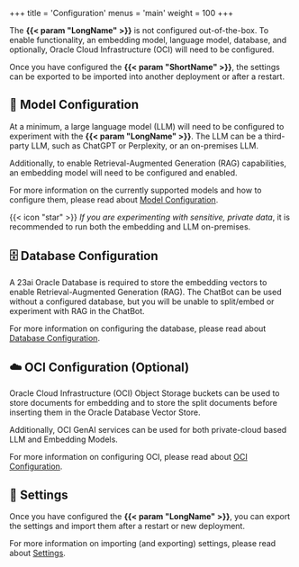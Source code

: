 +++
title = 'Configuration'
menus = 'main'
weight = 100
+++

<!--
Copyright (c) 2024, 2025, Oracle and/or its affiliates.
Licensed under the Universal Permissive License v1.0 as shown at http://oss.oracle.com/licenses/upl.
-->

The **{{< param "LongName" >}}** is not configured out-of-the-box. To enable functionality, an embedding model, language model, database, and optionally, Oracle Cloud Infrastructure (OCI) will need to be configured.

Once you have configured the **{{< param "ShortName" >}}**, the settings can be exported to be imported into another deployment or after a restart.

## 🤖 Model Configuration

At a minimum, a large language model (LLM) will need to be configured to experiment with the **{{< param "LongName" >}}**. The LLM can be a third-party LLM, such as ChatGPT or Perplexity, or an on-premises LLM.

Additionally, to enable Retrieval-Augmented Generation (RAG) capabilities, an embedding model will need to be configured and enabled.

For more information on the currently supported models and how to configure them, please read about [Model Configuration](model_config/).

{{< icon "star" >}} _If you are experimenting with sensitive, private data_, it is recommended to run both the embedding and LLM on-premises.

## 🗄️ Database Configuration

A 23ai Oracle Database is required to store the embedding vectors to enable Retrieval-Augmented Generation (RAG). The ChatBot can be used without a configured database, but you will be unable to split/embed or experiment with RAG in the ChatBot.

For more information on configuring the database, please read about [Database Configuration](db_config/).

## ☁️ OCI Configuration (Optional)

Oracle Cloud Infrastructure (OCI) Object Storage buckets can be used to store documents for embedding and to store the split documents before inserting them in the Oracle Database Vector Store.

Additionally, OCI GenAI services can be used for both private-cloud based LLM and Embedding Models.

For more information on configuring OCI, please read about [OCI Configuration](oci_config/).

## 💾 Settings

Once you have configured the **{{< param "LongName" >}}**, you can export the settings and import them after a restart or new deployment.

For more information on importing (and exporting) settings, please read about [Settings](settings/).
